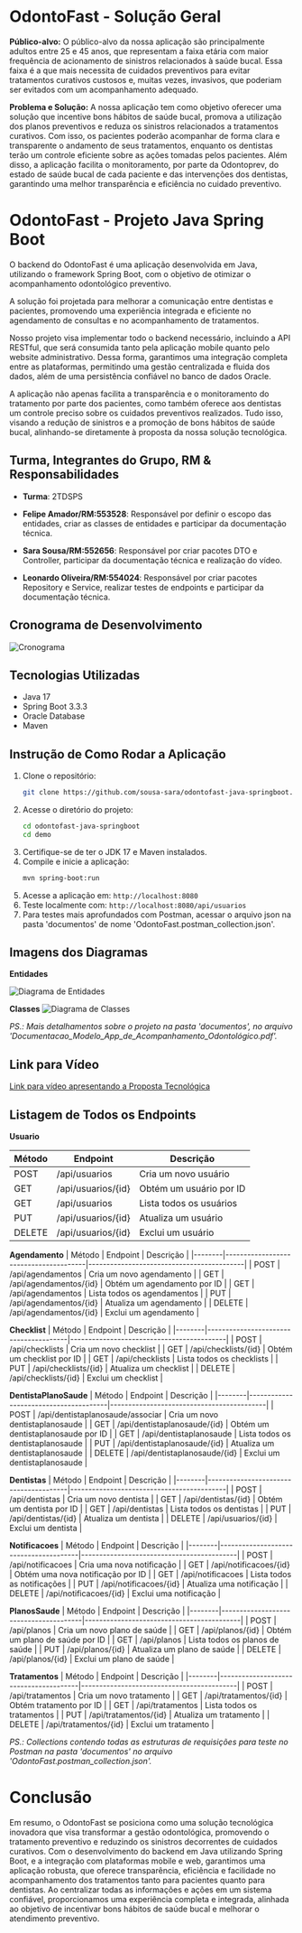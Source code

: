 # OdontoFast - Solução Geral
**Público-alvo:**
O público-alvo da nossa aplicação são principalmente adultos entre 25 e 45 anos, que representam a faixa etária com maior frequência de acionamento de sinistros relacionados à saúde bucal. Essa faixa é a que mais necessita de cuidados preventivos para evitar tratamentos curativos custosos e, muitas vezes, invasivos, que poderiam ser evitados com um acompanhamento adequado.

**Problema e Solução:**
A nossa aplicação tem como objetivo oferecer uma solução que incentive bons hábitos de saúde bucal, promova a utilização dos planos preventivos e reduza os sinistros relacionados a tratamentos curativos. Com isso, os pacientes poderão acompanhar de forma clara e transparente o andamento de seus tratamentos, enquanto os dentistas terão um controle eficiente sobre as ações tomadas pelos pacientes. Além disso, a aplicação facilita o monitoramento, por parte da Odontoprev, do estado de saúde bucal de cada paciente e das intervenções dos dentistas, garantindo uma melhor transparência e eficiência no cuidado preventivo.


# OdontoFast - Projeto Java Spring Boot
O backend do OdontoFast é uma aplicação desenvolvida em Java, utilizando o framework Spring Boot, com o objetivo de otimizar o acompanhamento odontológico preventivo. 

A solução foi projetada para melhorar a comunicação entre dentistas e pacientes, promovendo uma experiência integrada e eficiente no agendamento de consultas e no acompanhamento de tratamentos.

Nosso projeto visa implementar todo o backend necessário, incluindo a API RESTful, que será consumida tanto pela aplicação mobile quanto pelo website administrativo. Dessa forma, garantimos uma integração completa entre as plataformas, permitindo uma gestão centralizada e fluida dos dados, além de uma persistência confiável no banco de dados Oracle.

A aplicação não apenas facilita a transparência e o monitoramento do tratamento por parte dos pacientes, como também oferece aos dentistas um controle preciso sobre os cuidados preventivos realizados. Tudo isso, visando a redução de sinistros e a promoção de bons hábitos de saúde bucal, alinhando-se diretamente à proposta da nossa solução tecnológica.

## **Turma, Integrantes do Grupo, RM & Responsabilidades**  
   - **Turma**: 2TDSPS

   - **Felipe Amador/RM:553528**: Responsável por definir o escopo das entidades, criar as classes de entidades e participar da documentação técnica.
   - **Sara Sousa/RM:552656**: Responsável por criar pacotes DTO e Controller, participar da documentação técnica e realização do vídeo.
   - **Leonardo Oliveira/RM:554024**: Responsável por criar pacotes Repository e Service, realizar testes de endpoints e participar da documentação técnica.

## **Cronograma de Desenvolvimento**
![Cronograma](images-readme/JavaCronogramaChallenge.png)

## Tecnologias Utilizadas
- Java 17
- Spring Boot 3.3.3
- Oracle Database
- Maven

## **Instrução de Como Rodar a Aplicação**  

   1. Clone o repositório:
      ```bash
      git clone https://github.com/sousa-sara/odontofast-java-springboot.git
      ```
   2. Acesse o diretório do projeto:
      ```bash
      cd odontofast-java-springboot
      cd demo
      ```
   3. Certifique-se de ter o JDK 17 e Maven instalados.
   4. Compile e inicie a aplicação:
      ```bash
      mvn spring-boot:run
      ```
   5. Acesse a aplicação em: `http://localhost:8080`
   6. Teste localmente com: `http://localhost:8080/api/usuarios`
   7. Para testes mais aprofundados com Postman, acessar o arquivo json na pasta 'documentos' de nome 'OdontoFast.postman_collection.json'.

   ## **Imagens dos Diagramas**

   **Entidades**
  
   ![Diagrama de Entidades](images-readme/DiagramaEntidade.png)

   **Classes**
   ![Diagrama de Classes](images-readme/ClasseUML.png)

   *PS.: Mais detalhamentos sobre o projeto na pasta 'documentos', no arquivo 'Documentacao_Modelo_App_de_Acompanhamento_Odontológico.pdf'.*

   ## **Link para Vídeo**  
   [Link para vídeo apresentando a Proposta Tecnológica](https://drive.google.com/file/d/1PLQXwP-C8_bW0AqzS9P1nhGlPPuoBKqa/view?usp=sharing)

## **Listagem de Todos os Endpoints**  

**Usuario**
   
| Método | Endpoint                              | Descrição                                 |
|--------|---------------------------------------|-------------------------------------------|
| POST   | /api/usuarios                         | Cria um novo usuário                      |
| GET    | /api/usuarios/{id}                   | Obtém um usuário por ID                   |
| GET    | /api/usuarios                         | Lista todos os usuários                   |
| PUT    | /api/usuarios/{id}                   | Atualiza um usuário                       |
| DELETE | /api/usuarios/{id}                   | Exclui um usuário                         |

**Agendamento**
| Método | Endpoint                              | Descrição                                 |
   |--------|---------------------------------------|-------------------------------------------|
   | POST   | /api/agendamentos                      | Cria um novo agendamento                     |
   | GET    | /api/agendamentos/{id}                   | Obtém um agendamento por ID                   |
   | GET    | /api/agendamentos                        | Lista todos os agendamentos                 |
   | PUT    | /api/agendamentos/{id}                   | Atualiza um agendamento                      |
   | DELETE | /api/agendamentos/{id}                   | Exclui um agendamento                        |

**Checklist**
| Método | Endpoint                              | Descrição                                 |
   |--------|---------------------------------------|-------------------------------------------|
   | POST   | /api/checklists                       | Cria um novo checklist                     |
   | GET    | /api/checklists/{id}                   | Obtém um checklist por ID                   |
   | GET    | /api/checklists                         | Lista todos os checklists                    |
   | PUT    | /api/checklists/{id}                   | Atualiza um checklist                      |
   | DELETE | /api/checklists/{id}                   | Exclui um checklist                     |

   **DentistaPlanoSaude**
   | Método | Endpoint                              | Descrição                                 |
   |--------|---------------------------------------|-------------------------------------------|
   | POST   | /api/dentistaplanosaude/associar        | Cria um novo dentistaplanosaude                     |
   | GET    | /api/dentistaplanosaude/{id}            | Obtém um dentistaplanosaude por ID                   |
   | GET    | /api/dentistaplanosaude                 | Lista todos os dentistaplanosaude                  |
   | PUT    | /api/dentistaplanosaude/{id}            | Atualiza um dentistaplanosaude                      |
   | DELETE | /api/dentistaplanosaude/{id}            | Exclui um dentistaplanosaude                       |

   **Dentistas**
   | Método | Endpoint                              | Descrição                                 |
   |--------|---------------------------------------|-------------------------------------------|
   | POST   | /api/dentistas                         | Cria um novo dentista                     |
   | GET    | /api/dentistas/{id}                   | Obtém um dentista por ID                   |
   | GET    | /api/dentistas                      | Lista todos os dentistas                  |
   | PUT    | /api/dentistas/{id}                   | Atualiza um dentista                     |
   | DELETE | /api/usuarios/{id}                   | Exclui um dentista                        |

   **Notificacoes**
   | Método | Endpoint                              | Descrição                                 |
   |--------|---------------------------------------|-------------------------------------------|
   | POST   | /api/notificacoes                        | Cria uma nova notificação                   |
   | GET    | /api/notificacoes/{id}                   | Obtém uma nova notificação por ID                   |
   | GET    | /api/notificacoes                         | Lista todos as notificações                  |
   | PUT    | /api/notificacoes/{id}                   | Atualiza uma notificação                       |
   | DELETE | /api/notificacoes/{id}                   | Exclui uma notificação                        |

   **PlanosSaude**
   | Método | Endpoint                              | Descrição                                 |
   |--------|---------------------------------------|-------------------------------------------|
   | POST   | /api/planos                      | Cria um novo plano de saúde                    |
   | GET    | /api/planos/{id}                   | Obtém um plano de saúde por ID                   |
   | GET    | /api/planos                         | Lista todos os planos de saúde                  |
   | PUT    | /api/planos/{id}                   | Atualiza um plano de saúde                      |
   | DELETE | /api/planos/{id}                   | Exclui um plano de saúde                         |

   **Tratamentos**
   | Método | Endpoint                              | Descrição                                 |
   |--------|---------------------------------------|-------------------------------------------|
   | POST   | /api/tratamentos                         | Cria um novo tratamento                    |
   | GET    | /api/tratamentos/{id}                   | Obtém tratamento por ID                   |
   | GET    | /api/tratamentos                        | Lista todos os tratamentos                   |
   | PUT    | /api/tratamentos/{id}                   | Atualiza um tratamento                       |
   | DELETE | /api/tratamentos/{id}                   | Exclui um tratamento                       |

*PS.: Collections contendo todas as estruturas de requisições para teste no Postman na pasta 'documentos' no arquivo 'OdontoFast.postman_collection.json'.*

# Conclusão

Em resumo, o OdontoFast se posiciona como uma solução tecnológica inovadora que visa transformar a gestão odontológica, promovendo o tratamento preventivo e reduzindo os sinistros decorrentes de cuidados curativos. Com o desenvolvimento do backend em Java utilizando Spring Boot, e a integração com plataformas mobile e web, garantimos uma aplicação robusta, que oferece transparência, eficiência e facilidade no acompanhamento dos tratamentos tanto para pacientes quanto para dentistas. Ao centralizar todas as informações e ações em um sistema confiável, proporcionamos uma experiência completa e integrada, alinhada ao objetivo de incentivar bons hábitos de saúde bucal e melhorar o atendimento preventivo.
